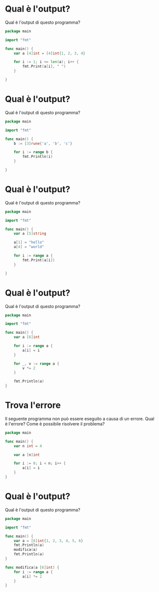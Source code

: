 # Qual è l'output?

Qual è l'output di questo programma?

```go
package main

import "fmt"

func main() {
	var a [4]int = [4]int{1, 2, 3, 4}

	for i := 1; i <= len(a); i++ {
		fmt.Print(a[i], " ")
	}

}
```
# Qual è l'output?

Qual è l'output di questo programma?

```go
package main

import "fmt"

func main() {
	b := [3]rune{'a', 'b', 'c'}

	for i := range b {
		fmt.Println(i)
	}

}
```
# Qual è l'output?

Qual è l'output di questo programma?

```go
package main

import "fmt"

func main() {
	var a [5]string

	a[1] = "hello"
	a[4] = "world"

	for i := range a {
		fmt.Print(a[i])
	}

}
```
# Qual è l'output?

Qual è l'output di questo programma?

```go
package main

import "fmt"

func main() {
	var a [6]int

	for i := range a {
		a[i] = i
	}

	for _, v := range a {
		v *= 2
	}

	fmt.Println(a)
}
```
# Trova l'errore

Il seguente programma non può essere eseguito a causa di un errore. Qual è l'errore? Come è possibile risolvere il problema?

```go
package main

func main() {
	var n int = 4

	var a [n]int

	for i := 0; i < n; i++ {
		a[i] = i
	}
}
```
# Qual è l'output?

Qual è l'output di questo programma?

```go
package main

import "fmt"

func main() {
	var a = [6]int{1, 2, 3, 4, 5, 6}
	fmt.Println(a)
	modifica(a)
	fmt.Println(a)
}

func modifica(a [6]int) {
	for i := range a {
		a[i] *= 2
	}
}
```
